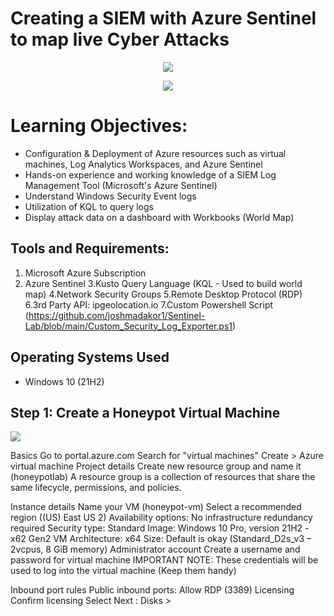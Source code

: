 # Creating a SIEM with Azure Sentinel to map live Cyber Attacks
<p align="center">
<img src="https://i.imgur.com/PdvUvwy.png"/>
</p>
<p align="center">
<img src="https://i.imgur.com/bIRuJBQ.jpg"/>
</p>
<h1>Learning Objectives:</h1>

 - Configuration & Deployment of Azure resources such as virtual machines, Log Analytics Workspaces, and Azure Sentinel
 - Hands-on experience and working knowledge of a SIEM Log Management Tool (Microsoft's Azure Sentinel)
 - Understand Windows Security Event logs
 - Utilization of KQL to query logs
 - Display attack data on a dashboard with Workbooks (World Map)<br />




<h2>Tools and Requirements:</h2>

1. Microsoft Azure Subscription
2. Azure Sentinel
3.Kusto Query Language (KQL - Used to build world map)
4.Network Security Groups
5.Remote Desktop Protocol (RDP)
6.3rd Party API: ipgeolocation.io
7.Custom Powershell Script (https://github.com/joshmadakor1/Sentinel-Lab/blob/main/Custom_Security_Log_Exporter.ps1)
<h2>Operating Systems Used </h2>

- Windows 10</b> (21H2)


<h2>Step 1: Create a Honeypot Virtual Machine</h2>
<p>
<img src="https://i.imgur.com/0NnL9CD.png"/>
</p>
<p>
Basics
Go to portal.azure.com
Search for "virtual machines"
Create > Azure virtual machine
Project details
Create new resource group and name it (honeypotlab)
A resource group is a collection of resources that share the same lifecycle, permissions, and policies.

Instance details
Name your VM (honeypot-vm)
Select a recommended region ((US) East US 2)
Availability options: No infrastructure redundancy required
Security type: Standard
Image: Windows 10 Pro, version 21H2 - x62 Gen2
VM Architecture: x64
Size: Default is okay (Standard_D2s_v3 – 2vcpus, 8 GiB memory)
Administrator account
Create a username and password for virtual machine
IMPORTANT NOTE: These credentials will be used to log into the virtual machine (Keep them handy)

Inbound port rules
Public inbound ports: Allow RDP (3389)
Licensing
Confirm licensing
Select Next : Disks >
</p>
<br />

